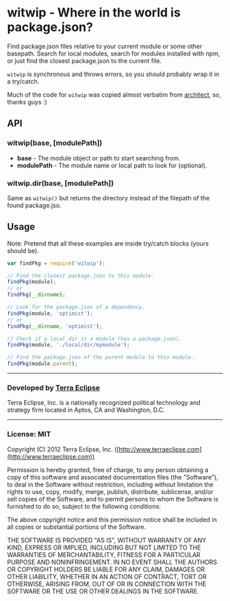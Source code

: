 witwip - Where in the world is package.json?
============================================

Find package.json files relative to your current module or some other basepath.
Search for local modules, search for modules installed with npm, or just find
the closest package.json to the current file.

`witwip` is synchronous and throws errors, so you should probably wrap it in
a try/catch.

Much of the code for `witwip` was copied almost verbatim from [architect](https://github.com/c9/architect), so, thanks guys :)


API
---

### witwip(base, [modulePath])
- **base** - The module object or path to start searching from.
- **modulePath** - The module name or local path to look for (optional).

### witwip.dir(base, [modulePath])
Same as `witwip()` but returns the directory instead of the filepath of the
found package.jso.


Usage
-----

Note: Pretend that all these examples are inside try/catch blocks (yours should be).

```js
var findPkg = require('witwip');

// Find the closest package.json to this module.
findPkg(module);
// or
findPkg(__dirname);

// Look for the package.json of a dependency.
findPkg(module, 'optimist');
// or
findPkg(__dirname, 'optimist');

// Check if a local dir is a module (has a package.json).
findPkg(module, './local/dir/mymodule');

// Find the package.json of the parent module to this module.
findPkg(module.parent);
```


- - -

### Developed by [Terra Eclipse](http://www.terraeclipse.com)
Terra Eclipse, Inc. is a nationally recognized political technology and
strategy firm located in Aptos, CA and Washington, D.C.

- - -

### License: MIT
Copyright (C) 2012 Terra Eclipse, Inc. ([http://www.terraeclipse.com](http://www.terraeclipse.com))

Permission is hereby granted, free of charge, to any person obtaining a copy
of this software and associated documentation files (the "Software"), to deal
in the Software without restriction, including without limitation the rights
to use, copy, modify, merge, publish, distribute, sublicense, and/or sell
copies of the Software, and to permit persons to whom the Software is furnished
to do so, subject to the following conditions:

The above copyright notice and this permission notice shall be included in
all copies or substantial portions of the Software.

THE SOFTWARE IS PROVIDED "AS IS", WITHOUT WARRANTY OF ANY KIND, EXPRESS OR
IMPLIED, INCLUDING BUT NOT LIMITED TO THE WARRANTIES OF MERCHANTABILITY,
FITNESS FOR A PARTICULAR PURPOSE AND NONINFRINGEMENT. IN NO EVENT SHALL THE
AUTHORS OR COPYRIGHT HOLDERS BE LIABLE FOR ANY CLAIM, DAMAGES OR OTHER
LIABILITY, WHETHER IN AN ACTION OF CONTRACT, TORT OR OTHERWISE, ARISING FROM,
OUT OF OR IN CONNECTION WITH THE SOFTWARE OR THE USE OR OTHER DEALINGS IN THE
SOFTWARE.